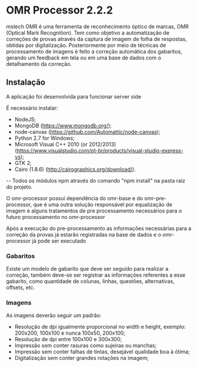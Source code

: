 # OMR Processor 2.2.2

mstech OMR é uma ferramenta de reconhecimento óptico de marcas, OMR (Optical Mark Recognition). 
Tem como objetivo a automatização de correções de provas através da captura de imagem de folha de respostas, obtidas por digitalização.
Posteriormente por meio de técnicas de processamento de imagens é feito a correção automática dos gabaritos, gerando um feedback em tela ou 
em uma base de dados com o detalhamento da correção.

## Instalação

A aplicação foi desenvolvida para funcionar server side

É necessário instalar:

- NodeJS;
- MongoDB (https://www.mongodb.org/);
- node-canvas (https://github.com/Automattic/node-canvas);
- Python 2.7 for Windows;
- Microsoft Visual C++ 2010 (or 2012/2013) (https://www.visualstudio.com/pt-br/products/visual-studio-express-vs); 
- GTK 2;	
- Cairo (1.8.6) (http://cairographics.org/download/).

-- Todos os módulos npm através do comando "npm install" na pasta raíz do projeto.

O omr-processor possui dependência do omr-base e do omr-pre-processor, que é uma outra solução responsável por 
equalização de imagem e alguns tratamentos de pre processamento necessários para o futuro processamento no omr-processor  

Após a execução do pre-processamento as informações necessárias para a correção da provas já estarão registradas na base
de dados e o omr-processor já pode ser executado


### Gabaritos

Existe um modelo de gabarito que deve ser seguido para realizar a correção, também deve-se ser registrar as informações 
referentes a esse gabarito, como quantidade de colunas, linhas, questões, alternativas, offsets, etc.

### Imagens

As imagens deverão seguir um padrão:

- Resolução de dpi igualmente proporcional no width e height, exemplo: 200x200, 100x100 e nunca 100x50, 200x100;
- Resolução de dpi entre 100x100 e 300x300;
- Impressão sem conter rasuras como sujeiras ou manchas;
- Impressão sem conter falhas de tintas, desejável qualidade boa à ótima;
- Digitalização sem conter grandes rotações na imagem;